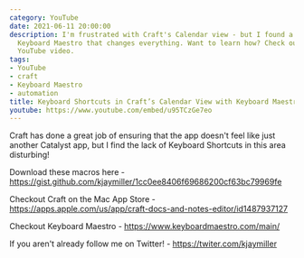 ```yaml
---
category: YouTube
date: 2021-06-11 20:00:00
description: I'm frustrated with Craft's Calendar view - but I found a hack using
  Keyboard Maestro that changes everything. Want to learn how? Check out my latest
  YouTube video.
tags:
- YouTube
- craft
- Keyboard Maestro
- automation
title: Keyboard Shortcuts in Craft’s Calendar View with Keyboard Maestro
youtube: https://www.youtube.com/embed/u95TCzGe7eo
---
```


Craft has done a great job of ensuring that the app doesn't feel like just another Catalyst app, but I find the lack of Keyboard Shortcuts in this area disturbing!

Download these macros here - https://gist.github.com/kjaymiller/1cc0ee8406f69686200cf63bc79969fe

Checkout Craft on the Mac App Store - https://apps.apple.com/us/app/craft-docs-and-notes-editor/id1487937127

Checkout Keyboard Maestro - https://www.keyboardmaestro.com/main/

If you aren't already follow me on Twitter! - https://twiter.com/kjaymiller
